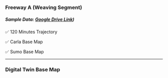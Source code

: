 ### Freeway A (Weaving Segment) 
##### Sample Data: [Google Drive Link](https://drive.google.com/drive/folders/1t0RNw0I3k06rPchSvgkQvzKU_2P-mbhV?usp=sharing))

:white_check_mark: 120 Minutes Trajectory

:white_check_mark:  Carla Base Map

:white_check_mark:  Sumo Base Map



<hr> 

### Digital Twin Base Map


